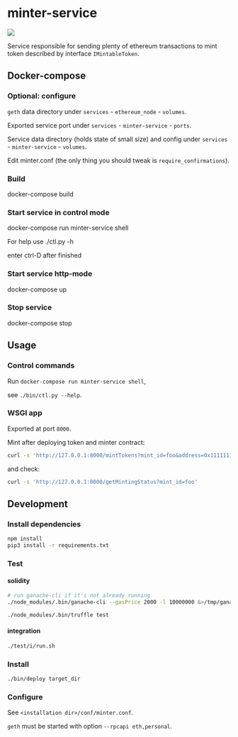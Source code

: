 # minter-service

![](https://travis-ci.org/mixbytes/minter-service.svg?branch=master)

Service responsible for sending plenty of ethereum transactions to mint token described by interface `IMintableToken`.


## Docker-compose

### Optional: configure

`geth` data directory under `services` - `ethereum_node` - `volumes`.

Exported service port under `services` - `minter-service` - `ports`.

Service data directory (holds state of small size) and config under `services` - `minter-service` - `volumes`.

Edit minter.conf (the only thing you should tweak is `require_confirmations`).

### Build

docker-compose build

### Start service in control mode

docker-compose run minter-service shell

For help use ./ctl.py -h

enter ctrl-D after finished

### Start service http-mode

docker-compose up

### Stop service

docker-compose stop


## Usage

### Control commands

Run `docker-compose run minter-service shell`,

see `./bin/ctl.py --help`.

### WSGI app

Exported at port `8000`.

Mint after deploying token and minter contract:

```bash
curl -s 'http://127.0.0.1:8000/mintTokens?mint_id=foo&address=0x1111111111111111111111111111111111111122&tokens_amount=1000000'
```

and check:

```bash
curl -s 'http://127.0.0.1:8000/getMintingStatus?mint_id=foo'
```


## Development

### Install dependencies

```bash
npm install
pip3 install -r requirements.txt
```

### Test

#### solidity

```bash
# run ganache-cli if it's not already running
./node_modules/.bin/ganache-cli --gasPrice 2000 -l 10000000 &>/tmp/ganache.log &

./node_modules/.bin/truffle test
```

#### integration

```bash
./test/i/run.sh
```

### Install

```bash
./bin/deploy target_dir
```

### Configure

See `<installation dir>/conf/minter.conf`.

`geth` must be started with option `--rpcapi eth,personal`.
